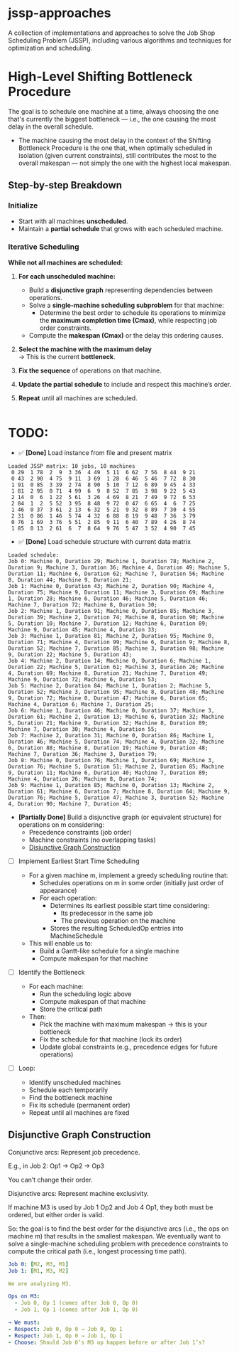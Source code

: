 # jssp-approaches
A collection of implementations and approaches to solve the Job Shop Scheduling Problem (JSSP), including various algorithms and techniques for optimization and scheduling.


# High-Level Shifting Bottleneck Procedure

The goal is to schedule one machine at a time, always choosing the one that's currently the biggest bottleneck — i.e., the one causing the most delay in the overall schedule.
- The machine causing the most delay in the context of the Shifting Bottleneck Procedure is the one that, when optimally scheduled in isolation (given current constraints), still contributes the most to the overall makespan — not simply the one with the highest local makespan.

## Step-by-step Breakdown

### Initialize

- Start with all machines **unscheduled**.
- Maintain a **partial schedule** that grows with each scheduled machine.

### Iterative Scheduling

**While not all machines are scheduled:**

1. **For each unscheduled machine:**
   - Build a **disjunctive graph** representing dependencies between operations.
   - Solve a **single-machine scheduling subproblem** for that machine:
     - Determine the best order to schedule its operations to minimize the **maximum completion time (Cmax)**, while respecting job order constraints.
   - Compute the **makespan (Cmax)** or the delay this ordering causes.

2. **Select the machine with the maximum delay**  
   → This is the current **bottleneck**.

3. **Fix the sequence** of operations on that machine.

4. **Update the partial schedule** to include and respect this machine’s order.

5. **Repeat** until all machines are scheduled.
```
```
# TODO:

- ✅ **[Done]** Load instance from file and present matrix
```shell
Loaded JSSP matrix: 10 jobs, 10 machines
 0 29  1 78  2  9  3 36  4 49  5 11  6 62  7 56  8 44  9 21 
 0 43  2 90  4 75  9 11  3 69  1 28  6 46  5 46  7 72  8 30 
 1 91  0 85  3 39  2 74  8 90  5 10  7 12  6 89  9 45  4 33 
 1 81  2 95  0 71  4 99  6  9  8 52  7 85  3 98  9 22  5 43 
 2 14  0  6  1 22  5 61  3 26  4 69  8 21  7 49  9 72  6 53 
 2 84  1  2  5 52  3 95  8 48  9 72  0 47  6 65  4  6  7 25 
 1 46  0 37  3 61  2 13  6 32  5 21  9 32  8 89  7 30  4 55 
 2 31  0 86  1 46  5 74  4 32  6 88  8 19  9 48  7 36  3 79 
 0 76  1 69  3 76  5 51  2 85  9 11  6 40  7 89  4 26  8 74 
 1 85  0 13  2 61  6  7  8 64  9 76  5 47  3 52  4 90  7 45 
```
- ✅ **[Done]** Load schedule structure with current data matrix
```shell
Loaded schedule:
Job 0: Machine 0, Duration 29; Machine 1, Duration 78; Machine 2, Duration 9; Machine 3, Duration 36; Machine 4, Duration 49; Machine 5, Duration 11; Machine 6, Duration 62; Machine 7, Duration 56; Machine 8, Duration 44; Machine 9, Duration 21;
Job 1: Machine 0, Duration 43; Machine 2, Duration 90; Machine 4, Duration 75; Machine 9, Duration 11; Machine 3, Duration 69; Machine 1, Duration 28; Machine 6, Duration 46; Machine 5, Duration 46; Machine 7, Duration 72; Machine 8, Duration 30;
Job 2: Machine 1, Duration 91; Machine 0, Duration 85; Machine 3, Duration 39; Machine 2, Duration 74; Machine 8, Duration 90; Machine 5, Duration 10; Machine 7, Duration 12; Machine 6, Duration 89; Machine 9, Duration 45; Machine 4, Duration 33;
Job 3: Machine 1, Duration 81; Machine 2, Duration 95; Machine 0, Duration 71; Machine 4, Duration 99; Machine 6, Duration 9; Machine 8, Duration 52; Machine 7, Duration 85; Machine 3, Duration 98; Machine 9, Duration 22; Machine 5, Duration 43;
Job 4: Machine 2, Duration 14; Machine 0, Duration 6; Machine 1, Duration 22; Machine 5, Duration 61; Machine 3, Duration 26; Machine 4, Duration 69; Machine 8, Duration 21; Machine 7, Duration 49; Machine 9, Duration 72; Machine 6, Duration 53;
Job 5: Machine 2, Duration 84; Machine 1, Duration 2; Machine 5, Duration 52; Machine 3, Duration 95; Machine 8, Duration 48; Machine 9, Duration 72; Machine 0, Duration 47; Machine 6, Duration 65; Machine 4, Duration 6; Machine 7, Duration 25;
Job 6: Machine 1, Duration 46; Machine 0, Duration 37; Machine 3, Duration 61; Machine 2, Duration 13; Machine 6, Duration 32; Machine 5, Duration 21; Machine 9, Duration 32; Machine 8, Duration 89; Machine 7, Duration 30; Machine 4, Duration 55;
Job 7: Machine 2, Duration 31; Machine 0, Duration 86; Machine 1, Duration 46; Machine 5, Duration 74; Machine 4, Duration 32; Machine 6, Duration 88; Machine 8, Duration 19; Machine 9, Duration 48; Machine 7, Duration 36; Machine 3, Duration 79;
Job 8: Machine 0, Duration 76; Machine 1, Duration 69; Machine 3, Duration 76; Machine 5, Duration 51; Machine 2, Duration 85; Machine 9, Duration 11; Machine 6, Duration 40; Machine 7, Duration 89; Machine 4, Duration 26; Machine 8, Duration 74;
Job 9: Machine 1, Duration 85; Machine 0, Duration 13; Machine 2, Duration 61; Machine 6, Duration 7; Machine 8, Duration 64; Machine 9, Duration 76; Machine 5, Duration 47; Machine 3, Duration 52; Machine 4, Duration 90; Machine 7, Duration 45;
```
- **[Partially Done]** Build a disjunctive graph (or equivalent structure) for operations on m considering:
  - Precedence constraints (job order)
  - Machine constraints (no overlapping tasks)
  - [Disjunctive Graph Construction](#disjunctive-graph-construction)

- [ ] Implement Earliest Start Time Scheduling
  - For a given machine m, implement a greedy scheduling routine that:
    - Schedules operations on m in some order (initially just order of appearance)
    - For each operation:
      - Determines its earliest possible start time considering:
        - Its predecessor in the same job
        - The previous operation on the machine
      - Stores the resulting ScheduledOp entries into MachineSchedule
  - This will enable us to: 
    - Build a Gantt-like schedule for a single machine
    - Compute makespan for that machine

- [ ] Identify the Bottleneck
  - For each machine:
    - Run the scheduling logic above
    - Compute makespan of that machine
    - Store the critical path
  - Then:
    - Pick the machine with maximum makespan → this is your bottleneck
    - Fix the schedule for that machine (lock its order)
    - Update global constraints (e.g., precedence edges for future operations)

- [ ] Loop:
    - Identify unscheduled machines
    - Schedule each temporarily
    - Find the bottleneck machine
    - Fix its schedule (permanent order)
    - Repeat until all machines are fixed
    
## Disjunctive Graph Construction

Conjunctive arcs:
Represent job precedence.

E.g., in Job 2: Op1 → Op2 → Op3

You can’t change their order.

Disjunctive arcs:
Represent machine exclusivity.

If machine M3 is used by Job 1 Op2 and Job 4 Op1, they both must be ordered, but either order is valid.

So: the goal is to find the best order for the disjunctive arcs (i.e., the ops on machine m) that results in the smallest makespan. We eventually want to solve a single-machine scheduling problem with precedence constraints to compute the critical path (i.e., longest processing time path).

```yaml
Job 0: [M2, M3, M1]
Job 1: [M1, M3, M2]

We are analyzing M3.

Ops on M3:
  - Job 0, Op 1 (comes after Job 0, Op 0)
  - Job 1, Op 1 (comes after Job 1, Op 0)

→ We must:
- Respect: Job 0, Op 0 → Job 0, Op 1
- Respect: Job 1, Op 0 → Job 1, Op 1
- Choose: Should Job 0’s M3 op happen before or after Job 1’s?

